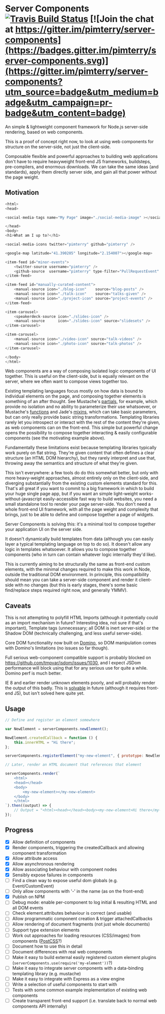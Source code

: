 # Server Components [![Travis Build Status](https://img.shields.io/travis/pimterry/server-components.svg)](https://travis-ci.org/pimterry/server-components) [![Join the chat at https://gitter.im/pimterry/server-components](https://badges.gitter.im/pimterry/server-components.svg)](https://gitter.im/pimterry/server-components?utm_source=badge&utm_medium=badge&utm_campaign=pr-badge&utm_content=badge)

An simple & lightweight component framework for Node.js server-side rendering, based on web components.

This is a proof of concept right now, to look at using web components for structure on the server-side, not just the client-side.

Composable flexible and powerful approaches to building web applications don't have to require heavyweight front-end JS frameworks,
buildsteps, pre-compilers, and enormous downloads. We can take the same ideas (and standards), apply them directly server side,
and gain all that power without the page weight.

## Motivation

```javascript
<html>
<head>

<social-media-tags name="My Page" image="./social-media-image" ></social-media-tags>

</head>
<body>
<h1>What am I up to?</h1>

<social-media-icons twitter="pimterry" github="pimterry" />

<google-map latitude="41.390205" longitude="2.154007"></google-map>

<item-feed id="minor-events">
    <twitter-source username="pimterry" />
    <github-source  username="pimterry" type-filter="PullRequestEvent" />
</item-feed>

<item-feed id="manually-curated-content">
    <manual-source icon="./blog-icon"    source="blog-posts" />
    <manual-source icon="./talk-icon"    source="talks-given" />
    <manual-source icon="./project-icon" source="project-events" />
</item-feed>

<item-carousel>
    <speakerdeck-source icon="./slides-icon" />
    <manual-source      icon="./slides-icon" source="slidesets" />
</item-carousel>

<item-carousel>
    <manual-source icon="./video-icon" source="talk-videos" />
    <manual-source icon="./photo-icon" source="talk-photos" />
</item-carousel>

</body>
</html>
```

Web components are a way of composing isolated logic components of UI together. This is useful on the client-side, but is equally
relevant on the server, where we often want to compose views together too.

Existing templating languages focus mostly on how data is bound to individual elements on the page, and composing together
elements is something of an after thought. See Mustache's [partials](https://mustache.github.io/mustache.5.html#Partials),
for example, which provide no isolation and no ability to parameterize their use whatsoever, or Mustache's
[functions](https://github.com/janl/mustache.js/#functions) and Jade's [mixins](http://jade-lang.com/reference/mixins/),
which can take basic parameters, but can only really provide basic string transformations. Templating libraries rarely let you
introspect or interact with the rest of the content they're given, as web components can on the front-end. This simple but powerful
change opens the possibility to compose together interacting & easily configurable components (see the motivating example above).

Fundamentally these limitations exist because templating libraries typically work purely on flat string. They're given content
that often defines a clear structure (an HTML DOM hierarchy), but they rarely interpret and use that, throwing away the semantics
and structure of what they're given.

This isn't everywhere: a few tools do do this somewhat better, but only with more heavy-weight approaches, almost entirely
only on the client-side, and diverging substantially from the existing custom elements standard for this. That's all great
if you want to commit to a big framework in which to build your huge single page app, but if you want an simple light-weight
works-without-javascript easily-accessible fast way to build websites, you need a small standalone tool to render your page
server-side. You don't need a whole front-end UI framework, with all the page weight and complexity that brings, just to be
able to define and compose together a page of widgets.

Server Components is solving this: it's a minimal tool to compose together your application UI on the server side.

It doesn't dynamically build templates from data (although you can easily layer a typical templating language on top to do so). It
doesn't allow any logic in templates whatsoever. It allows you to compose together components (who in turn can contain whatever
logic internally they'd like).

This is currently aiming to be structurally the same as front-end custom elements, with the minimal changes required
to make this work in Node, outside the traditional DOM environment. In principle, this compatibility should mean you can take a
server-side component and render it client-side with no changes (but this is early stages, there's some basic find/replace steps
required right now, and generally YMMV).

## Caveats

This is not attempting to polyfill HTML Imports (although it potentially could as an import mechanism in future? Interesting
idea, not sure if that's important), Template tags (unnecessary; all DOM is inert server-side) or the Shadow DOM (technically
challenging, and less useful server-side).

Core DOM functionality now built on [Domino](https://github.com/fgnass/domino), so DOM manipulation comes with Domino's
limitations (no issues so far though).

Full serious web-component compatible support is probably blocked on https://github.com/tmpvar/jsdom/issues/1030, and I
expect JSDom performance will block using that for any serious use for quite a while. Domino perf is much better.

IE 8 and earlier render unknown elements poorly, and will probably render the output of this badly. This is
[solvable](https://blog.whatwg.org/supporting-new-elements-in-ie) in future (although it requires front-end JS), but isn't solved
here quite yet.

## Usage

```javascript
// Define and register an element somewhere

var NewElement = serverComponents.newElement();

NewElement.createdCallback = function () {
    this.innerHTML = "Hi there";
};

serverComponents.registerElement("my-new-element", { prototype: NewElement });

// Later, render an HTML document that references that element

serverComponents.render(`
    <html>
    <head></head>
    <body>
        <my-new-element></my-new-element>
    </body>
    </html>
`).then((output) => {
    // Output = "<html><head></head><body><my-new-element>Hi there</my-new-element></body></html>"
});
```

## Progress

- [x] Allow definition of components
- [x] Render components, triggering the createdCallback and allowing component transformation
- [x] Allow attribute access
- [x] Allow asynchronous rendering
- [x] Allow associating behaviour with component nodes
- [x] Sensibly expose failures in components
- [ ] Find a clean way to expose useful dom globals (e.g. Event/CustomEvent)
- [ ] Only allow components with '-' in the name (as on the front-end)
- [x] Publish on NPM
- [ ] Debug mode: enable per-component to log initial & resulting HTML and all DOM events
- [ ] Check element.attributes behaviour is correct (and usable)
- [ ] Allow programmatic component creation & trigger attachedCallbacks
- [ ] Allow rendering of document fragments (not just whole documents)
- [ ] Support type extension elements
- [ ] Work out approaches for loading resources (CSS/images) from components ([PostCSS](https://github.com/outpunk/postcss-modules)?)
- [ ] Document how to use this in detail
- [ ] Document differences with real web components
- [ ] Make it easy to build external easily registered custom element plugins (`serverComponents.use(require('my-element'))`?)
- [ ] Make it easy to integrate server components with a data-binding templating library (e.g. mustache)
- [ ] Make it easy to integrate with Express as a view engine
- [ ] Write a selection of useful components to start with
- [ ] Tests with some common example implementation of existing web components
- [ ] Create transparent front-end support (i.e. translate back to normal web components API internally)
